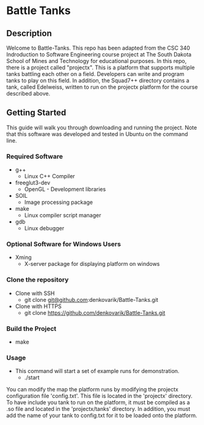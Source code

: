 # Battle Tanks

## Description
Welcome to Battle-Tanks. This repo has been adapted from the CSC 340 
Indroduction to Software Engineering course 
project at The South Dakota School of Mines and Technology for educational 
purposes. In this repo, there is a project called "projectx". This is a 
platform that supports multiple tanks battling each other on a field. 
Developers can write and program tanks to play on this field. In addition, 
the Squad7++ directory contains a tank, called Edelweiss, written to run on 
the projectx platform for the course described above. 


## Getting Started
This guide will walk you through downloading and running the project. 
Note that this software was developed and tested in Ubuntu on the command 
line.

### Required Software
* g++
   * Linux C++ Compiler 
* freeglut3-dev
   * OpenGL - Development libraries
* SOIL
   * Image processing package
* make
   * Linux compiler script manager
* gdb
   * Linux debugger

### Optional Software for Windows Users
* Xming
   * X-server package for displaying platform on windows
   
### Clone the repository
  * Clone with SSH
    * git clone git@github.com:denkovarik/Battle-Tanks.git
  * Clone with HTTPS
    * git clone https://github.com/denkovarik/Battle-Tanks.git
    
### Build the Project
  * make
  
### Usage
  * This command will start a set of example runs for demonstration. 
    * ./start
    
You can modify the map the platform runs by modifying the projectx 
configuration file 'config.txt'. This file is located in the 'projectx' 
directory. To have include you tank to run on the platform, it must be 
compiled as a .so file and located in the 'projectx/tanks' directory. 
In addition, you must add the name of your tank to config.txt for it
to be loaded onto the platform.

